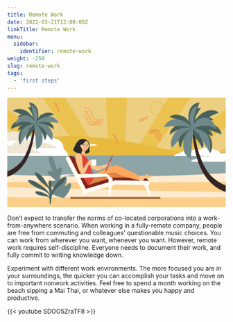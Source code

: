 ```yaml
---
title: Remote Work
date: 2022-03-21T12:00:00Z
linkTitle: Remote Work
menu:
  sidebar:
    identifier: remote-work
weight: -250
slug: remote-work
tags:
  - 'first steps'
---
```


![Remote Work](/img/remote-work/remote.png)

Don’t expect to transfer the norms of co-located corporations into a work-from-anywhere scenario. When working in a fully-remote company, people are free from commuting and colleagues’ questionable music choices. You can work from wherever you want, whenever you want. However, remote work requires self-discipline. Everyone needs to document their work, and fully commit to writing knowledge down.

Experiment with different work environments. The more focused you are in your surroundings, the quicker you can accomplish your tasks and move on to important nonwork activities. Feel free to spend a month working on the beach sipping a Mai Thai, or whatever else makes you happy and productive.

{{< youtube SDOO5ZraTF8 >}}